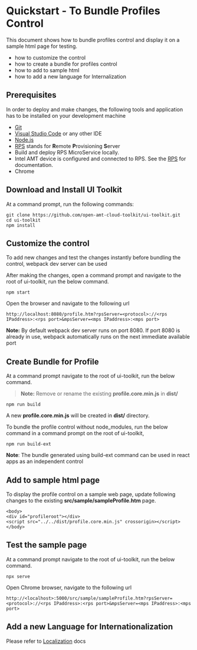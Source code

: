 # Quickstart - To Bundle Profiles Control  

This document shows how to bundle profiles control and display it on a sample html page for testing.

  - how to customize the control
  - how to create a bundle for profiles control
  - how to add to sample html
  - how to add a new language for Internalization 


## Prerequisites

In order to deploy and make changes, the following tools and application has to be installed on your development machine
-   [Git](https://git-scm.com/)
-   [Visual Studio Code](https://code.visualstudio.com/) or any other IDE 
-   [Node.js](https://nodejs.org/)
-   [RPS](https://github.com/open-amt-cloud-toolkit/rps) stands for **R**emote **P**rovisioning **S**erver
-   Build and deploy RPS MicroService locally.
-	Intel AMT device is configured and connected to RPS. See the [RPS](https://github.com/open-amt-cloud-toolkit/rps) for documentation.
-   Chrome 

## Download and Install UI Toolkit

At a command prompt, run the following commands:
```
git clone https://github.com/open-amt-cloud-toolkit/ui-toolkit.git
cd ui-toolkit
npm install
```

## Customize the control

To add new changes and test the changes  instantly before bundling the control, webpack dev server can be used

After making  the changes, open a command prompt and navigate to the root of ui-toolkit, run the below command.

```
npm start
```

Open the browser and navigate to the following url

```
http://localhost:8080/profile.htm?rpsServer=<protocol>://<rps IPaddress>:<rps port>&mpsServer=<mps IPaddress>:<mps port>
```

**Note:** By default webpack dev server runs on port 8080. If port 8080 is already in use, webpack automatically runs on  the next immediate available port

## Create Bundle for Profile
At a command prompt navigate to the root of ui-toolkit, run the below command.
> **Note:** Remove or rename the existing **profile.core.min.js**  in **dist/**
```
npm run build
```
A new **profile.core.min.js** will be created in **dist/** directory.

To bundle the profile control without node_modules,  run the below command in a command prompt on the root of ui-toolkit,

```
npm run build-ext
```

**Note**: The bundle generated using build-ext command can be used in react apps as an independent control

## Add to sample html page

To display the profile control on a sample web page, update following changes to the existing **src/sample/sampleProfile.htm** page.

```
<body>
<div id="profileroot"></div>
<script src="../../dist/profile.core.min.js" crossorigin></script>
</body>
```

## Test the sample page
At a command prompt navigate to the root of ui-toolkit, run the below command.
```
npx serve
```
Open Chrome browser, navigate to the following url
```
http://<localhost>:5000/src/sample/sampleProfile.htm?rpsServer=<protocol>://<rps IPaddress>:<rps port>&mpsServer=<mps IPaddress>:<mps port>
```

## Add a new Language for Internationalization

 Please refer to [Localization](./localization.md) docs

